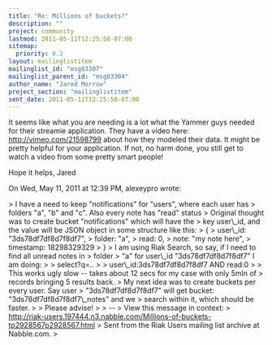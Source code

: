 ```yaml
---
title: "Re: Millions of buckets?"
description: ""
project: community
lastmod: 2011-05-11T12:25:58-07:00
sitemap:
  priority: 0.2
layout: mailinglistitem
mailinglist_id: "msg03307"
mailinglist_parent_id: "msg03304"
author_name: "Jared Morrow"
project_section: "mailinglistitem"
sent_date: 2011-05-11T12:25:58-07:00
---
```



It seems like what you are needing is a lot what the Yammer guys needed for
their streamie application. They have a video here:
http://vimeo.com/21598799 about how they modeled their data. It might be
pretty helpful for your application. If not, no harm done, you still get
to watch a video from some pretty smart people!

Hope it helps,
Jared

On Wed, May 11, 2011 at 12:39 PM, alexeypro  wrote:

&gt; I have a need to keep "notifications" for "users", where each user has
&gt; folders "a", "b" and "c". Also every note has "read" status
&gt; Original thought was to create bucket "notifications" which will have the
&gt; key user\\_id, and the value will be JSON object in some structure like this:
&gt; {
&gt; user\\_id: "3ds78df7df8d7f8df7",
&gt; folder: "a",
&gt; read: 0,
&gt; note: "my note here",
&gt; timestamp: 18298329329
&gt; }
&gt; I am using Riak Search, so say, if I need to find all unread notes in
&gt; folder
&gt; "a" for user\\_id "3ds78df7df8d7f8df7" I am doing:
&gt;
&gt; select?q=..
&gt;
&gt; user\\_id:3ds78df7df8d7f8df7 AND read:0
&gt;
&gt; This works ugly slow -- takes about 12 secs for my case with only 5mln of
&gt; records bringing 5 results back.
&gt; My next idea was to create buckets per every user. Say user
&gt; "3ds78df7df8d7f8df7" will get bucket: "3ds78df7df8d7f8df7\\_notes" and we
&gt; search within it, which should be faster.
&gt;
&gt; Please advise!
&gt;
&gt; --
&gt; View this message in context:
&gt; http://riak-users.197444.n3.nabble.com/Millions-of-buckets-tp2928567p2928567.html
&gt; Sent from the Riak Users mailing list archive at Nabble.com.
&gt;

